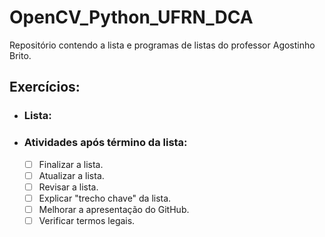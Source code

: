 # OpenCV_Python_UFRN_DCA
Repositório contendo a lista e programas de listas do professor Agostinho Brito.

## Exercícios:
- ### Lista:

- ### Atividades após término da lista:
    - [ ] Finalizar a lista.
    - [ ] Atualizar a lista.
    - [ ] Revisar a lista.
    - [ ] Explicar "trecho chave" da lista.
    - [ ] Melhorar a apresentação do GitHub.
    - [ ] Verificar termos legais.
